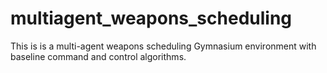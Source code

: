 # multiagent_weapons_scheduling
This is is a multi-agent weapons scheduling Gymnasium environment with baseline command and control algorithms.
